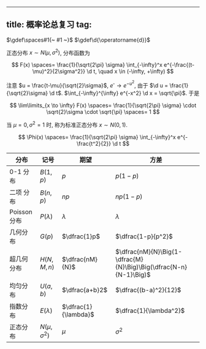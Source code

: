 
---
title: 概率论总复习
tag: [](/index.md)
---

$\gdef\spaces#1{~ #1 ~}$
$\gdef\d{\operatorname{d}}$

正态分布 $x \sim N(\mu, \sigma^2)$, 分布函数为 

$$
F(x) \spaces= \frac{1}{\sqrt{2\pi} \sigma} \int_{-\infty}^x e^{-\frac{(t-\mu)^2}{2\sigma^2}} \d t, \quad x \in (-\infty, +\infty)
$$

注意 $u = \frac{t-\mu}{\sqrt{2}\sigma}$, $e^\square \to e^{-u^2}$, 由于 $\d u = \frac{1}{\sqrt{2}\sigma} \d t$. $\int_{-\infty}^{\infty} e^{-x^2} \d x = \sqrt{\pi}$. 于是

$$
\lim\limits_{x \to \infty} F(x) \spaces= \frac{1}{\sqrt{2\pi} \sigma} \cdot \sqrt{2}\sigma \cdot \sqrt{\pi} \spaces= 1
$$

当 $\mu = 0, \sigma^2 = 1$ 时, 称为标准正态分布 $x \sim N(0, 1)$. 

$$
\Phi(x) \spaces= \frac{1}{\sqrt{2\pi} \sigma} \int_{-\infty}^x e^{-\frac{t^2}{2}} \d t
$$

| 分布 | 记号 | 期望 | 方差 |
| - | - | - | - |
| $0\text{-}1$ 分布 | $B(1,p)$ | $p$ | $p(1-p)$ |
| 二项 分布 | $B(n,p)$ | $np$ | $np(1-p)$ |
| Poisson 分布 | $P(\lambda)$ | $\lambda$ | $\lambda$ |
| 几何分布 | $G(p)$ | $\dfrac{1}p$ | $\dfrac{1-p}{p^2}$ |
| 超几何分布 | $H(N,M,n)$ | $\dfrac{nM}{N}$ | $\dfrac{nM}{N}\Big(1-\dfrac{M}{N}\Big)\Big(\dfrac{N-n}{N-1}\Big)$ |
| 均匀分布 | $U(a,b)$ | $\dfrac{a+b}2$ | $\dfrac{(b-a)^2}{12}$ |
| 指数分布 | $E(\lambda)$ | $\dfrac{1}{\lambda}$ | $\dfrac{1}{\lambda^2}$ |
| 正态分布 | $N(\mu,\sigma^2)$ | $\mu$ | $\sigma^2$ |
